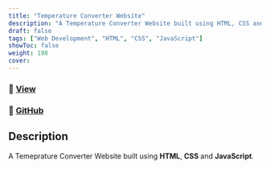```yaml
---
title: "Temperature Converter Website"
description: "A Temperature Converter Website built using HTML, CSS and JavaScript."
draft: false
tags: ["Web Development", "HTML", "CSS", "JavaScript"]
showToc: false
weight: 198
cover:
--- 
```

### 🔗 [View](https://abhigyan-srivastava.github.io/TemperatureConverterWebsite/)
### 🔗 [GitHub](https://github.com/Abhigyan-Srivastava/OIBSIP-WEB_DEVELOPMENT/tree/master/Task-3)

## Description

A Temeprature Converter Website built using **HTML**, **CSS** and **JavaScript**.